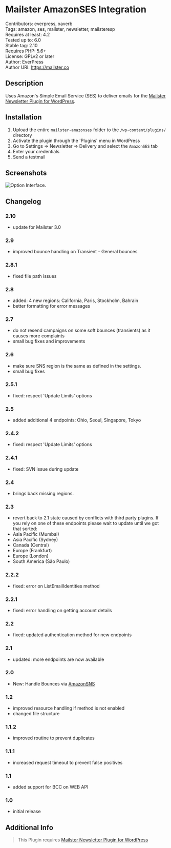 # Mailster AmazonSES Integration

Contributors: everpress, xaverb  
Tags: amazon, ses, mailster, newsletter, mailsteresp  
Requires at least: 4.2  
Tested up to: 6.0  
Stable tag: 2.10  
Requires PHP: 5.6+  
License: GPLv2 or later  
Author: EverPress  
Author URI: https://mailster.co

## Description

Uses Amazon's Simple Email Service (SES) to deliver emails for the [Mailster Newsletter Plugin for WordPress](https://mailster.co/?utm_campaign=wporg&utm_source=wordpress.org&utm_medium=readme&utm_term=AmazonSES).

## Installation

1. Upload the entire `mailster-amazonses` folder to the `/wp-content/plugins/` directory
2. Activate the plugin through the 'Plugins' menu in WordPress
3. Go to Settings => Newsletter => Delivery and select the `AmazonSES` tab
4. Enter your credentials
5. Send a testmail

## Screenshots

![Option Interface.](https://ps.w.org/mailster-amazonses/assets/screenshot-1.png)

## Changelog

### 2.10

-   update for Mailster 3.0

### 2.9

-   improved bounce handling on Transient - General bounces

### 2.8.1

-   fixed file path issues

### 2.8

-   added: 4 new regions: California, Paris, Stockholm, Bahrain
-   better formatting for error messages

### 2.7

-   do not resend campaigns on some soft bounces (transients) as it causes more complaints
-   small bug fixes and improvements

### 2.6

-   make sure SNS region is the same as defined in the settings.
-   small bug fixes

### 2.5.1

-   fixed: respect 'Update Limits' options

### 2.5

-   added additional 4 endpoints: Ohio, Seoul, Singapore, Tokyo

### 2.4.2

-   fixed: respect 'Update Limits' options

### 2.4.1

-   fixed: SVN issue during update

### 2.4

-   brings back missing regions.

### 2.3

-   revert back to 2.1 state caused by conflicts with third party plugins. If you rely on one of these endpoints please wait to update until we got that sorted:
-   Asia Pacific (Mumbai)
-   Asia Pacific (Sydney)
-   Canada (Central)
-   Europe (Frankfurt)
-   Europe (London)
-   South America (São Paulo)

### 2.2.2

-   fixed: error on ListEmailIdentities method

### 2.2.1

-   fixed: error handling on getting account details

### 2.2

-   fixed: updated authentication method for new endpoints

### 2.1

-   updated: more endpoints are now available

### 2.0

-   New: Handle Bounces via [AmazonSNS](https://kb.mailster.co/handling-bounces-with-amazonsns/?utm_campaign=wporg&utm_source=AmazonSES+integration+for+Mailster&utm_medium=readme)

### 1.2

-   improved resource handling if method is not enabled
-   changed file structure

### 1.1.2

-   improved routine to prevent duplicates

### 1.1.1

-   increased request timeout to prevent false positives

### 1.1

-   added support for BCC on WEB API

### 1.0

-   initial release

## Additional Info

> This Plugin requires [Mailster Newsletter Plugin for WordPress](https://mailster.co/?utm_campaign=wporg&utm_source=wordpress.org&utm_medium=readme&utm_term=AmazonSES)
